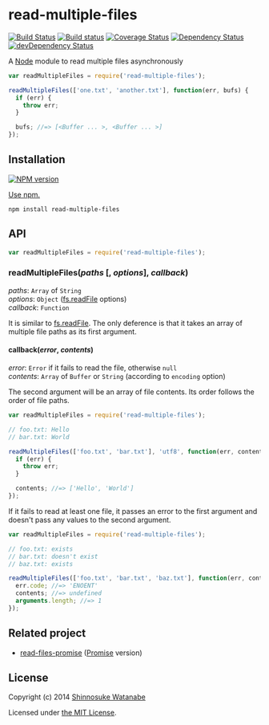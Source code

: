 # read-multiple-files 

[![Build Status](https://travis-ci.org/shinnn/read-multiple-files.svg?branch=master)](https://travis-ci.org/shinnn/read-multiple-files)
[![Build status](https://ci.appveyor.com/api/projects/status/ia3h5bcsy84vgfpc?svg=true)](https://ci.appveyor.com/project/ShinnosukeWatanabe/read-multiple-files)
[![Coverage Status](https://img.shields.io/coveralls/shinnn/read-multiple-files.svg)](https://coveralls.io/r/shinnn/read-multiple-files)
[![Dependency Status](https://david-dm.org/shinnn/read-multiple-files.svg)](https://david-dm.org/shinnn/read-multiple-files)
[![devDependency Status](https://david-dm.org/shinnn/read-multiple-files/dev-status.svg)](https://david-dm.org/shinnn/read-multiple-files#info=devDependencies)

A [Node](http://nodejs.org/) module to read multiple files asynchronously

```javascript
var readMultipleFiles = require('read-multiple-files');

readMultipleFiles(['one.txt', 'another.txt'], function(err, bufs) {
  if (err) {
    throw err;
  }

  bufs; //=> [<Buffer ... >, <Buffer ... >]
});
```

## Installation

[![NPM version](https://badge.fury.io/js/read-multiple-files.svg)](http://badge.fury.io/js/read-multiple-files)

[Use npm.](https://www.npmjs.org/doc/cli/npm-install.html)

```
npm install read-multiple-files
```

## API

```javascript
var readMultipleFiles = require('read-multiple-files');
```

### readMultipleFiles(*paths* [, *options*], *callback*)

*paths*: `Array` of `String`  
*options*: `Object` ([fs.readFile] options)  
*callback*: `Function`

It is similar to [fs.readFile]. The only deference is that it takes an array of multiple file paths as its first argument.

#### callback(*error*, *contents*)

*error*: `Error` if it fails to read the file, otherwise `null`  
*contents*: `Array` of `Buffer` or `String` (according to `encoding` option)

The second argument will be an array of file contents. Its order follows the order of file paths. 

```javascript
var readMultipleFiles = require('read-multiple-files');

// foo.txt: Hello
// bar.txt: World

readMultipleFiles(['foo.txt', 'bar.txt'], 'utf8', function(err, contents) {
  if (err) {
    throw err;
  }

  contents; //=> ['Hello', 'World']
});
```

If it fails to read at least one file, it passes an error to the first argument and doesn't pass any values to the second argument.

```javascript
var readMultipleFiles = require('read-multiple-files');

// foo.txt: exists
// bar.txt: doesn't exist
// baz.txt: exists

readMultipleFiles(['foo.txt', 'bar.txt', 'baz.txt'], function(err, contents) {
  err.code; //=> 'ENOENT'
  contents; //=> undefined
  arguments.length; //=> 1
});
```

## Related project

* [read-files-promise](https://github.com/shinnn/read-files-promise) ([Promise](https://promisesaplus.com/) version)

## License

Copyright (c) 2014 [Shinnosuke Watanabe](https://github.com/shinnn)

Licensed under [the MIT License](./LICENSE).

[fs.readFile]: http://nodejs.org/api/fs.html#fs_fs_readfile_filename_options_callback
